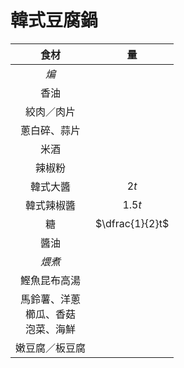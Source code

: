 
<style>
article.markdown-section table {
    width: 100%;
}

article.markdown-section table hr {
    margin: revert;
    border: 1px dashed #ccc;
}
</style>

# 韓式豆腐鍋

|                     食材                     |       量        |
| :------------------------------------------: | :-------------: |
|                     *煸*                     |                 |
|                     香油                     |                 |
|                  絞肉／肉片                  |                 |
|                 蔥白碎、蒜片                 |                 |
|                     米酒                     |                 |
|                    辣椒粉                    |                 |
|                   韓式大醬                   |      $2t$       |
|                  韓式辣椒醬                  |     $1.5t$      |
|                      糖                      | $\dfrac{1}{2}t$ |
|                     醬油                     |                 |
|                    *煨煮*                    |                 |
|                 鰹魚昆布高湯                 |                 |
| 馬鈴薯、洋蔥<br />櫛瓜、香菇<br />泡菜、海鮮 |                 |
|                嫩豆腐／板豆腐                |                 |
